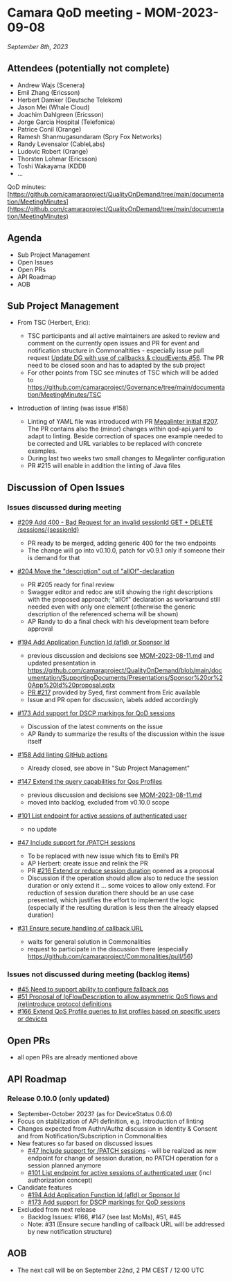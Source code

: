 # Camara QoD meeting - MOM-2023-09-08

*September 8th, 2023*

## Attendees (potentially not complete)

* Andrew Wajs (Scenera)
* Emil Zhang (Ericsson)
* Herbert Damker (Deutsche Telekom)
* Jason Mei (Whale Cloud)
* Joachim Dahlgreen (Ericsson)
* Jorge Garcia Hospital (Telefonica)
* Patrice Conil (Orange)
* Ramesh Shanmugasundaram (Spry Fox Networks)
* Randy Levensalor (CableLabs)
* Ludovic Robert (Orange)
* Thorsten Lohmar (Ericsson)
* Toshi Wakayama (KDDI)
* ...


QoD minutes: [https://github.com/camaraproject/QualityOnDemand/tree/main/documentation/MeetingMinutes](https://github.com/camaraproject/QualityOnDemand/tree/main/documentation/MeetingMinutes)

## Agenda

* Sub Project Management
* Open Issues
* Open PRs
* API Roadmap
* AOB

## Sub Project Management

* From TSC (Herbert, Eric):
  *  TSC participants and all active maintainers are asked to  review and comment on the currently open issues and PR for event and notification structure in Commonaltities - especially issue pull request [Update DG with use of callbacks & cloudEvents #56](https://github.com/camaraproject/Commonalities/pull/56). The PR need to be closed soon and has to adapted by the sub project
  * For other points from TSC see minutes of TSC which will be added to https://github.com/camaraproject/Governance/tree/main/documentation/MeetingMinutes/TSC

* Introduction of linting (was issue #158)
  * Linting of YAML file was introduced with PR [Megalinter initial #207](https://github.com/camaraproject/QualityOnDemand/pull/207). The PR contains also the (minor) changes within qod-api.yaml to adapt to linting. Beside correction of spaces one example needed to be corrected and URL variables to be replaced with concrete examples.
  * During last two weeks two small changes to Megalinter configuration
  * PR #215 will enable in addition the linting of Java files


## Discussion of Open Issues

### Issues discussed during meeting

* [#209 Add 400 - Bad Request for an invalid sessionId GET + DELETE /sessions/{sessionId}](https://github.com/camaraproject/QualityOnDemand/issues/209)
  * PR ready to be merged, adding generic 400 for the two endpoints
  * The change will go into v0.10.0, patch for v0.9.1 only if someone their is demand for that

* [#204 Move the "description" out of "allOf"-declaration](https://github.com/camaraproject/QualityOnDemand/issues/204)
  * PR #205 ready for final review
  * Swagger editor and redoc are still showing the right descriptions with the proposed approach; "allOf" declaration as workaround still needed even with only one element (otherwise the generic description of the referenced schema will be shown)
  * AP Randy to do a final check with his development team before approval

* [#194 Add Application Function Id (afId) or Sponsor Id](https://github.com/camaraproject/QualityOnDemand/issues/194)
  - previous discussion and decisions see [MOM-2023-08-11.md](https://github.com/camaraproject/QualityOnDemand/blob/main/documentation/MeetingMinutes/MOM-2023-08-11.md) and updated presentation in https://github.com/camaraproject/QualityOnDemand/blob/main/documentation/SupportingDocuments/Presentations/Sponsor%20or%20App%20Id%20proposal.pptx
  - [PR #217](https://github.com/camaraproject/QualityOnDemand/pull/217) provided by Syed, first comment from Eric available
  - Issue and PR open for discussion, labels added accordingly

* [#173 Add support for DSCP markings for QoD sessions](https://github.com/camaraproject/QualityOnDemand/issues/173)
  - Discussion of the latest comments on the issue
  - AP Randy to summarize the results of the discussion within the issue itself

* [#158 Add linting GitHub actions](https://github.com/camaraproject/QualityOnDemand/issues/158)
  * Already closed, see above in "Sub Project Management"

* [#147 Extend the query capabilities for Qos Profiles](https://github.com/camaraproject/QualityOnDemand/issues/147)
   - previous discussion and decisions see [MOM-2023-08-11.md](https://github.com/camaraproject/QualityOnDemand/blob/main/documentation/MeetingMinutes/MOM-2023-08-11.md)
   - moved into backlog, excluded from v0.10.0 scope

* [#101 List endpoint for active sessions of authenticated user](https://github.com/camaraproject/QualityOnDemand/issues/101)
  - no update

* [#47 Include support for /PATCH sessions](https://github.com/camaraproject/QualityOnDemand/issues/47)
  - To be replaced with new issue which fits to Emil’s PR
  - AP Herbert: create issue and relink the PR
  - PR [#216 Extend or reduce session duration](https://github.com/camaraproject/QualityOnDemand/pull/216) opened as a proposal
  - Discussion if the operation should allow also to reduce the session duration or only extend it ... some voices to allow only extend. For reduction of session duration there should be an use case presented, which justifies the effort to implement the logic (especially if the resulting duration is less then the already elapsed duration)
  
* [#31 Ensure secure handling of callback URL](https://github.com/camaraproject/QualityOnDemand/issues/31)
  - waits for general solution in Commonalities
  - request to participate in the discussion there (especially https://github.com/camaraproject/Commonalities/pull/56)


### Issues not discussed during meeting (backlog items)
* [#45 Need to support ability to configure fallback qos](https://github.com/camaraproject/QualityOnDemand/issues/45)
* [#51 Proposal of IpFlowDescription to allow asymmetric QoS flows and (re)introduce protocol definitions](https://github.com/camaraproject/QualityOnDemand/issues/51)
* [#166 Extend QoS Profile queries to list profiles based on specific users or devices](https://github.com/camaraproject/QualityOnDemand/issues/166)

## Open PRs

* all open PRs are already mentioned above 

## API Roadmap

### Release 0.10.0 (only updated)

* September-October 2023? (as for DeviceStatus 0.6.0)
* Focus on stabilization of API definition, e.g. introduction of linting
* Changes expected from Authn/Authz discussion in Identity & Consent and from Notification/Subscription in Commonalities
* New features so far based on discussed issues
  * [#47 Include support for /PATCH sessions](https://github.com/camaraproject/QualityOnDemand/issues/47)  - will be realized as new endpoint for change of session duration, no PATCH operation for a session planned anymore
  * [#101 List endpoint for active sessions of authenticated user](https://github.com/camaraproject/QualityOnDemand/issues/101) (incl authorization concept)
* Candidate features
  *  [#194 Add Application Function Id (afId) or Sponsor Id](https://github.com/camaraproject/QualityOnDemand/issues/194)
  *  [#173 Add support for DSCP markings for QoD sessions](https://github.com/camaraproject/QualityOnDemand/issues/173)
* Excluded from next release
  * Backlog Issues: #166, #147 (see last MoMs), #51, #45
  * Note: #31 (Ensure secure handling of callback URL will be addressed by new notification structure)

## AOB

* The next call will be on September 22nd, 2 PM CEST / 12:00 UTC
